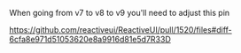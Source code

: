 
When going from v7 to v8 to v9 you'll need to adjust this pin

https://github.com/reactiveui/ReactiveUI/pull/1520/files#diff-6cfa8e971d51053620e8a9916d81e5d7R33D
